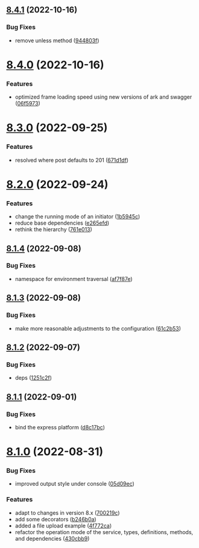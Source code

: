 ## [8.4.1](https://github.com/vodyani/vodyani/compare/v8.4.0...v8.4.1) (2022-10-16)


### Bug Fixes

* remove unless method ([944803f](https://github.com/vodyani/vodyani/commit/944803f6e63cb8ff073a19af5a52bea3be9a7fc6))

# [8.4.0](https://github.com/vodyani/vodyani/compare/v8.3.0...v8.4.0) (2022-10-16)


### Features

* optimized frame loading speed using new versions of ark and swagger ([06f5973](https://github.com/vodyani/vodyani/commit/06f59737fcdb6be27a75bfd75d4ed61f4d64aba6))

# [8.3.0](https://github.com/vodyani/vodyani/compare/v8.2.0...v8.3.0) (2022-09-25)


### Features

* resolved where post defaults to 201 ([671d1df](https://github.com/vodyani/vodyani/commit/671d1df4466f78f93db425ce484466fe0e5ed127))

# [8.2.0](https://github.com/vodyani/vodyani/compare/v8.1.4...v8.2.0) (2022-09-24)


### Features

* change the running mode of an initiator ([1b5945c](https://github.com/vodyani/vodyani/commit/1b5945c0828c9b0bc45cd84d386065133f322e35))
* reduce base dependencies ([e265efd](https://github.com/vodyani/vodyani/commit/e265efded70c2666dd6dc2c509677f58b1895efb))
* rethink the hierarchy ([761e013](https://github.com/vodyani/vodyani/commit/761e0131d3875a61e820eac717078bfd074ae19c))

## [8.1.4](https://github.com/vodyani/vodyani/compare/v8.1.3...v8.1.4) (2022-09-08)


### Bug Fixes

* namespace for environment traversal ([af7f87e](https://github.com/vodyani/vodyani/commit/af7f87e8b31caf709e6c70baad0adc4897a82d97))

## [8.1.3](https://github.com/vodyani/vodyani/compare/v8.1.2...v8.1.3) (2022-09-08)


### Bug Fixes

* make more reasonable adjustments to the configuration ([61c2b53](https://github.com/vodyani/vodyani/commit/61c2b53cabe5c83d03a06cd98adb25eae3751f0e))

## [8.1.2](https://github.com/vodyani/vodyani/compare/v8.1.1...v8.1.2) (2022-09-07)


### Bug Fixes

* deps ([1251c2f](https://github.com/vodyani/vodyani/commit/1251c2f1f93ca659d5b3d4f978ffe5a91b9f5ede))

## [8.1.1](https://github.com/vodyani/vodyani/compare/v8.1.0...v8.1.1) (2022-09-01)


### Bug Fixes

* bind the express platform ([d8c17bc](https://github.com/vodyani/vodyani/commit/d8c17bcc2b45901b46a76465bced4ba6a8746810))

# [8.1.0](https://github.com/vodyani/vodyani/compare/v8.0.1...v8.1.0) (2022-08-31)


### Bug Fixes

* improved output style under console ([05d09ec](https://github.com/vodyani/vodyani/commit/05d09ec133eea4ecbed9a5646cc021c940b7d9e6))


### Features

* adapt to changes in version 8.x ([700219c](https://github.com/vodyani/vodyani/commit/700219cb56422f5fb9fc877fb69602657b2a007b))
* add some decorators ([b246b0a](https://github.com/vodyani/vodyani/commit/b246b0a917b9a136bf517f96e765a739b8475ec9))
* added a file upload example ([4f772ca](https://github.com/vodyani/vodyani/commit/4f772cab7597585a652dc29b711b9b5dd5b44c45))
* refactor the operation mode of the service, types, definitions, methods, and dependencies ([430cbb9](https://github.com/vodyani/vodyani/commit/430cbb9d906ea124cb4b7ef4358f5e197ef9ec1e))
